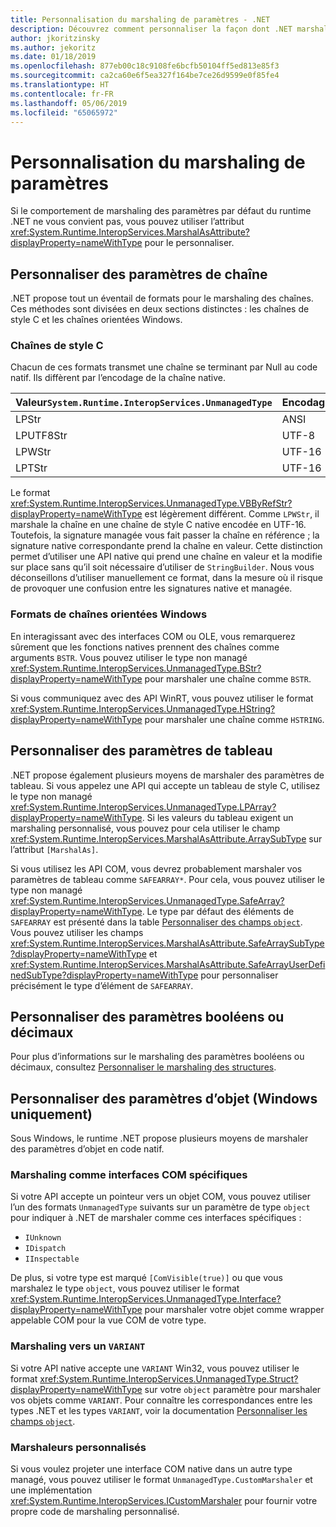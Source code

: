 ```yaml
---
title: Personnalisation du marshaling de paramètres - .NET
description: Découvrez comment personnaliser la façon dont .NET marshale vos paramètres en une représentation native.
author: jkoritzinsky
ms.author: jekoritz
ms.date: 01/18/2019
ms.openlocfilehash: 877eb00c18c9108fe6bcfb50104ff5ed813e85f3
ms.sourcegitcommit: ca2ca60e6f5ea327f164be7ce26d9599e0f85fe4
ms.translationtype: HT
ms.contentlocale: fr-FR
ms.lasthandoff: 05/06/2019
ms.locfileid: "65065972"
---
```

# <a name="customizing-parameter-marshaling"></a>Personnalisation du marshaling de paramètres

Si le comportement de marshaling des paramètres par défaut du runtime .NET ne vous convient pas, vous pouvez utiliser l’attribut <xref:System.Runtime.InteropServices.MarshalAsAttribute?displayProperty=nameWithType> pour le personnaliser.

## <a name="customizing-string-parameters"></a>Personnaliser des paramètres de chaîne

.NET propose tout un éventail de formats pour le marshaling des chaînes. Ces méthodes sont divisées en deux sections distinctes : les chaînes de style C et les chaînes orientées Windows.

### <a name="c-style-strings"></a>Chaînes de style C

Chacun de ces formats transmet une chaîne se terminant par Null au code natif. Ils diffèrent par l’encodage de la chaîne native.

| Valeur`System.Runtime.InteropServices.UnmanagedType`  | Encodage |
|------------------------------------------------------|----------|
| LPStr | ANSI |
| LPUTF8Str | UTF-8 | 
| LPWStr | UTF-16 |
| LPTStr | UTF-16 |

Le format <xref:System.Runtime.InteropServices.UnmanagedType.VBByRefStr?displayProperty=nameWithType> est légèrement différent. Comme `LPWStr`, il marshale la chaîne en une chaîne de style C native encodée en UTF-16. Toutefois, la signature managée vous fait passer la chaîne en référence ; la signature native correspondante prend la chaîne en valeur. Cette distinction permet d’utiliser une API native qui prend une chaîne en valeur et la modifie sur place sans qu’il soit nécessaire d’utiliser de `StringBuilder`. Nous vous déconseillons d’utiliser manuellement ce format, dans la mesure où il risque de provoquer une confusion entre les signatures native et managée.

### <a name="windows-centric-string-formats"></a>Formats de chaînes orientées Windows

En interagissant avec des interfaces COM ou OLE, vous remarquerez sûrement que les fonctions natives prennent des chaînes comme arguments `BSTR`. Vous pouvez utiliser le type non managé <xref:System.Runtime.InteropServices.UnmanagedType.BStr?displayProperty=nameWithType> pour marshaler une chaîne comme `BSTR`.

Si vous communiquez avec des API WinRT, vous pouvez utiliser le format <xref:System.Runtime.InteropServices.UnmanagedType.HString?displayProperty=nameWithType> pour marshaler une chaîne comme `HSTRING`.

## <a name="customizing-array-parameters"></a>Personnaliser des paramètres de tableau

.NET propose également plusieurs moyens de marshaler des paramètres de tableau. Si vous appelez une API qui accepte un tableau de style C, utilisez le type non managé <xref:System.Runtime.InteropServices.UnmanagedType.LPArray?displayProperty=nameWithType>. Si les valeurs du tableau exigent un marshaling personnalisé, vous pouvez pour cela utiliser le champ <xref:System.Runtime.InteropServices.MarshalAsAttribute.ArraySubType> sur l’attribut `[MarshalAs]`.

Si vous utilisez les API COM, vous devrez probablement marshaler vos paramètres de tableau comme `SAFEARRAY*`. Pour cela, vous pouvez utiliser le type non managé <xref:System.Runtime.InteropServices.UnmanagedType.SafeArray?displayProperty=nameWithType>. Le type par défaut des éléments de `SAFEARRAY` est présenté dans la table [Personnaliser des champs `object`](./customize-struct-marshaling.md#marshaling-systemobjects). Vous pouvez utiliser les champs <xref:System.Runtime.InteropServices.MarshalAsAttribute.SafeArraySubType?displayProperty=nameWithType> et <xref:System.Runtime.InteropServices.MarshalAsAttribute.SafeArrayUserDefinedSubType?displayProperty=nameWithType> pour personnaliser précisément le type d’élément de `SAFEARRAY`.

## <a name="customizing-boolean-or-decimal-parameters"></a>Personnaliser des paramètres booléens ou décimaux

Pour plus d’informations sur le marshaling des paramètres booléens ou décimaux, consultez [Personnaliser le marshaling des structures](customize-struct-marshaling.md).

## <a name="customizing-object-parameters-windows-only"></a>Personnaliser des paramètres d’objet (Windows uniquement)

Sous Windows, le runtime .NET propose plusieurs moyens de marshaler des paramètres d’objet en code natif.

### <a name="marshaling-as-specific-com-interfaces"></a>Marshaling comme interfaces COM spécifiques

Si votre API accepte un pointeur vers un objet COM, vous pouvez utiliser l’un des formats `UnmanagedType` suivants sur un paramètre de type `object` pour indiquer à .NET de marshaler comme ces interfaces spécifiques :

- `IUnknown`
- `IDispatch`
- `IInspectable`

De plus, si votre type est marqué `[ComVisible(true)]` ou que vous marshalez le type `object`, vous pouvez utiliser le format <xref:System.Runtime.InteropServices.UnmanagedType.Interface?displayProperty=nameWithType> pour marshaler votre objet comme wrapper appelable COM pour la vue COM de votre type.

### <a name="marshaling-to-a-variant"></a>Marshaling vers un `VARIANT`

Si votre API native accepte une `VARIANT` Win32, vous pouvez utiliser le format <xref:System.Runtime.InteropServices.UnmanagedType.Struct?displayProperty=nameWithType> sur votre `object` paramètre pour marshaler vos objets comme `VARIANT`. Pour connaître les correspondances entre les types .NET et les types `VARIANT`, voir la documentation [Personnaliser les champs `object`](customize-struct-marshaling.md#marshaling-systemobjects).

### <a name="custom-marshalers"></a>Marshaleurs personnalisés

Si vous voulez projeter une interface COM native dans un autre type managé, vous pouvez utiliser le format `UnmanagedType.CustomMarshaler` et une implémentation <xref:System.Runtime.InteropServices.ICustomMarshaler> pour fournir votre propre code de marshaling personnalisé.
